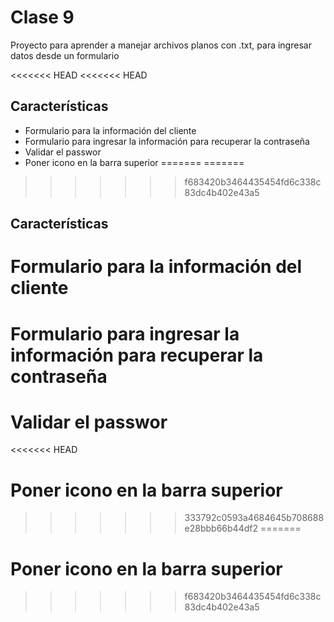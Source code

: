 # Clase 9

Proyecto para aprender a manejar archivos planos con .txt, para ingresar datos desde un formulario


<<<<<<< HEAD
<<<<<<< HEAD
##  Características

* Formulario para la información del cliente
* Formulario para ingresar la información para recuperar la contraseña
* Validar el passwor
* Poner icono en la barra superior
=======
=======
>>>>>>> f683420b3464435454fd6c338c83dc4b402e43a5
## Características

# Formulario para la información del cliente
# Formulario para ingresar la información para recuperar la contraseña
# Validar el passwor
<<<<<<< HEAD
# Poner icono en la barra superior
>>>>>>> 333792c0593a4684645b708688e28bbb66b44df2
=======
# Poner icono en la barra superior
>>>>>>> f683420b3464435454fd6c338c83dc4b402e43a5

